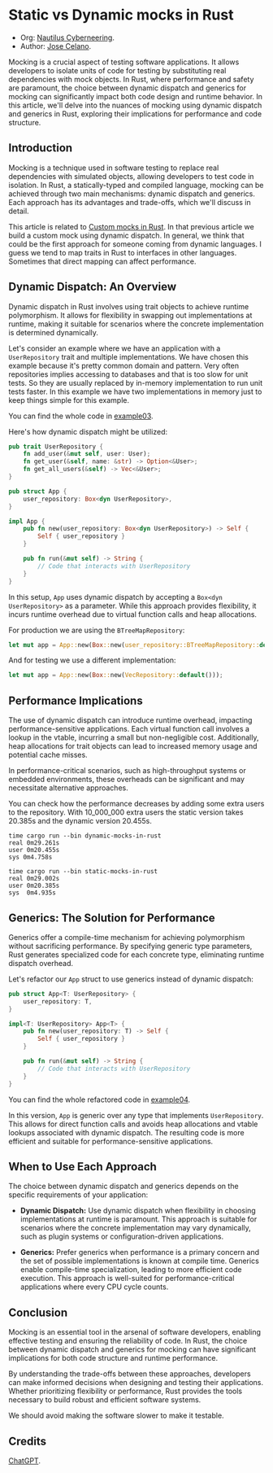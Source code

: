 # Static vs Dynamic mocks in Rust

- Org: [Nautilus Cyberneering](https://github.com/Nautilus-Cyberneering).
- Author: [Jose Celano](https://github.com/josecelano).

Mocking is a crucial aspect of testing software applications. It allows developers to isolate units of code for testing by substituting real dependencies with mock objects. In Rust, where performance and safety are paramount, the choice between dynamic dispatch and generics for mocking can significantly impact both code design and runtime behavior. In this article, we'll delve into the nuances of mocking using dynamic dispatch and generics in Rust, exploring their implications for performance and code structure.

## Introduction

Mocking is a technique used in software testing to replace real dependencies with simulated objects, allowing developers to test code in isolation. In Rust, a statically-typed and compiled language, mocking can be achieved through two main mechanisms: dynamic dispatch and generics. Each approach has its advantages and trade-offs, which we'll discuss in detail.

This article is related to [Custom mocks in Rust](./custom-mocks-in-rust.md). In that previous article we build a custom mock using dynamic dispatch. In general, we think that could be the first approach for someone coming from dynamic languages. I guess we tend to map traits in Rust to interfaces in other languages. Sometimes that direct mapping can affect performance.

## Dynamic Dispatch: An Overview

Dynamic dispatch in Rust involves using trait objects to achieve runtime polymorphism. It allows for flexibility in swapping out implementations at runtime, making it suitable for scenarios where the concrete implementation is determined dynamically.

Let's consider an example where we have an application with a `UserRepository` trait and multiple implementations. We have chosen this example because it's pretty common domain and pattern. Very often repositories implies accessing to databases and that is too slow for unit tests. So they are usually replaced by in-memory implementation to run unit tests faster. In this example we have two implementations in memory just to keep things simple for this example.

You can find the whole code in [example03](./../src/example03/).

Here's how dynamic dispatch might be utilized:

```rust
pub trait UserRepository {
    fn add_user(&mut self, user: User);
    fn get_user(&self, name: &str) -> Option<&User>;
    fn get_all_users(&self) -> Vec<&User>;
}

pub struct App {
    user_repository: Box<dyn UserRepository>,
}

impl App {
    pub fn new(user_repository: Box<dyn UserRepository>) -> Self {
        Self { user_repository }
    }

    pub fn run(&mut self) -> String {
        // Code that interacts with UserRepository
    }
}
```

In this setup, `App` uses dynamic dispatch by accepting a `Box<dyn UserRepository>` as a parameter. While this approach provides flexibility, it incurs runtime overhead due to virtual function calls and heap allocations.

For production we are using the `BTreeMapRepository`:

```rust
let mut app = App::new(Box::new(user_repository::BTreeMapRepository::default()))
```

And for testing we use a different implementation:

```rust
let mut app = App::new(Box::new(VecRepository::default()));
```

## Performance Implications

The use of dynamic dispatch can introduce runtime overhead, impacting performance-sensitive applications. Each virtual function call involves a lookup in the vtable, incurring a small but non-negligible cost. Additionally, heap allocations for trait objects can lead to increased memory usage and potential cache misses.

In performance-critical scenarios, such as high-throughput systems or embedded environments, these overheads can be significant and may necessitate alternative approaches.

You can check how the performance decreases by adding some extra users to the repository. With 10_000_000 extra users the static version takes 20.385s and the dynamic version 20.455s.

```console
time cargo run --bin dynamic-mocks-in-rust
real 0m29.261s
user 0m20.455s
sys 0m4.758s
```

```console
time cargo run --bin static-mocks-in-rust
real 0m29.002s
user 0m20.385s
sys  0m4.935s
```

## Generics: The Solution for Performance

Generics offer a compile-time mechanism for achieving polymorphism without sacrificing performance. By specifying generic type parameters, Rust generates specialized code for each concrete type, eliminating runtime dispatch overhead.

Let's refactor our `App` struct to use generics instead of dynamic dispatch:

```rust
pub struct App<T: UserRepository> {
    user_repository: T,
}

impl<T: UserRepository> App<T> {
    pub fn new(user_repository: T) -> Self {
        Self { user_repository }
    }

    pub fn run(&mut self) -> String {
        // Code that interacts with UserRepository
    }
}
```

You can find the whole refactored code in [example04](./../src/example04/).

In this version, `App` is generic over any type that implements `UserRepository`. This allows for direct function calls and avoids heap allocations and vtable lookups associated with dynamic dispatch. The resulting code is more efficient and suitable for performance-sensitive applications.

## When to Use Each Approach

The choice between dynamic dispatch and generics depends on the specific requirements of your application:

- __Dynamic Dispatch:__ Use dynamic dispatch when flexibility in choosing implementations at runtime is paramount. This approach is suitable for scenarios where the concrete implementation may vary dynamically, such as plugin systems or configuration-driven applications.

- __Generics:__ Prefer generics when performance is a primary concern and the set of possible implementations is known at compile time. Generics enable compile-time specialization, leading to more efficient code execution. This approach is well-suited for performance-critical applications where every CPU cycle counts.

## Conclusion

Mocking is an essential tool in the arsenal of software developers, enabling effective testing and ensuring the reliability of code. In Rust, the choice between dynamic dispatch and generics for mocking can have significant implications for both code structure and runtime performance.

By understanding the trade-offs between these approaches, developers can make informed decisions when designing and testing their applications. Whether prioritizing flexibility or performance, Rust provides the tools necessary to build robust and efficient software systems.

We should avoid making the software slower to make it testable.

## Credits

[ChatGPT](<https://chat.openai.com/>).
